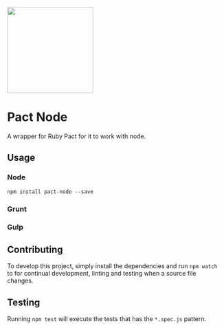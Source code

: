 <img src="https://github.com/pact-foundation/pact-logo/blob/master/media/logo-black.png" width="200">

# Pact Node

A wrapper for Ruby Pact for it to work with node.

## Usage

### Node

`npm install pact-node --save`

### Grunt

### Gulp

## Contributing

To develop this project, simply install the dependencies and run `npm watch` to for continual development, linting and testing when a source file changes.

## Testing

Running `npm test` will execute the tests that has the `*.spec.js` pattern.
